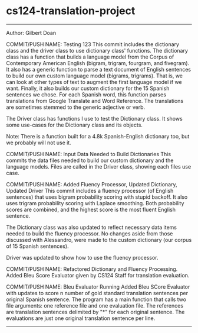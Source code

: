 # cs124-translation-project

____
Author: Gilbert Doan

COMMIT/PUSH NAME: Testing 123
This commit includes the dictionary class and the driver class to use dictionary class' functions. The dictionary class has a function that builds a language model from the Corpus of Contemporary American English (bigram, trigram, fourgram, and fivegram). It also has a generic function to parse a text document of English sentences to build our own custom language model (bigrams, trigrams). That is, we can look at other types of text to augment the first language model if we want. Finally, it also builds our custom dictionary for the 15 Spanish sentences we chose. For each Spanish word, this function parses translations from Google Translate and Word Reference. The translations are sometimes stemmed to the generic adjective or verb.

The Driver class has functions I use to test the Dictionary class. It shows some use-cases for the Dictionary class and its objects.

Note: There is a function built for a 4.8k Spanish-English dictionary too, but we probably will not use it.


COMMIT/PUSH NAME: Input Data Needed to Build Dictionaries
This commits the data files needed to build our custom dictionary and the language models. Files are called in the Driver class, showing each files use case.


COMMIT/PUSH NAME: Added Fluency Processor, Updated Dictionary, Updated Driver
This commit includes a fluency processor (of English sentences) that uses bigram probability scoring with stupid backoff. It also uses trigram probability scoring with Laplace smoothing. Both probability scores are combined, and the highest score is the most fluent English sentence.

The Dictionary class was also updated to reflect necessary data items needed to build the fluency processor. No changes aside from those discussed with Alessandro, were made to the custom dictionary (our corpus of 15 Spanish sentences).

Driver was updated to show how to use the fluency processor.


COMMIT/PUSH NAME: Refactored Dictionary and Fluency Processing. Added Bleu Score Evaluator given by CS124 Staff for translation evaluation.


COMMIT/PUSH NAME: Bleu Evaluator Running
Added Bleu SCore Evaluator with updates to score n number of gold standard translation sentences per original Spanish sentence. The program has a main function that calls two file arguments: one reference file and one evaluation file. The references are translation sentences delimited by "*" for each original sentence. The evaluations are just one original translation sentence per line.
___